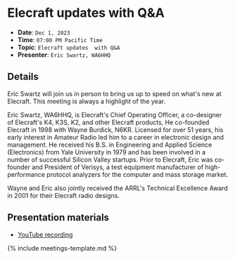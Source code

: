 # Elecraft updates  with Q&A

* **Date**: `Dec 1, 2023`
* **Time**: `07:00 PM Pacific Time`
* **Topic**: `Elecraft updates  with Q&A`
* **Presenter**: `Eric Swartz, WA6HHQ`

## Details

Eric Swartz will join us in person to bring us up to speed on what's new at Elecraft.   This meeting is always a highlight of the year.    

Eric Swartz, WA6HHQ, is Elecraft's Chief Operating Officer, a co-designer of Elecraft's K4, K3S, K2, and other Elecraft products, He co-founded Elecraft in 1998 with Wayne Burdick, N6KR. Licensed for over 51 years, his early interest in Amateur Radio led him to a career in electronic design and management. He received his B.S. in Engineering and Applied Science (Electronics) from Yale University in 1979 and has been involved in a number of successful Silicon Valley startups. Prior to Elecraft, Eric was co-founder and President of Verisys, a test equipment manufacturer of high-performance protocol analyzers for the computer and mass storage market.

Wayne and Eric also jointly received the ARRL's Technical Excellence Award in 2001 for their Elecraft radio designs.

## Presentation materials

* [YouTube recording](https://youtu.be/41x2ph0o1j0?si=pKHNDpxkhIILYmqi)

{% include meetings-template.md %}

